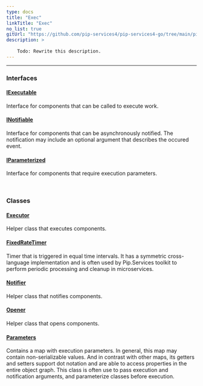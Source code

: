 ```yaml
---
type: docs
title: "Exec"
linkTitle: "Exec"
no_list: true
gitUrl: "https://github.com/pip-services4/pip-services4-go/tree/main/pip-services4-components-go"
description: >
    
    Todo: Rewrite this description.
---
```

---

<div class="module-body"> 

### Interfaces

#### [IExecutable](iexecutable)
Interface for components that can be called to execute work.

#### [INotifiable](inotifiable)
Interface for components that can be asynchronously notified.
The notification may include an optional argument that describes
the occured event.

#### [IParameterized](iparameterized)
Interface for components that require execution parameters.

<br>

### Classes

#### [Executor](executor)
Helper class that executes components.

#### [FixedRateTimer](fixed_rate_timer)
Timer that is triggered in equal time intervals.
It has a symmetric cross-language implementation 
and is often used by Pip.Services toolkit to
perform periodic processing and cleanup in microservices.

#### [Notifier](notifier)
Helper class that notifies components.

#### [Opener](opener)
Helper class that opens components.

#### [Parameters](parameters)
Contains a map with execution parameters.
In general, this map may contain non-serializable values.
And in contrast with other maps, its getters and setters
support dot notation and are able to access properties
in the entire object graph.
This class is often use to pass execution and notification
arguments, and parameterize classes before execution.

</div>

